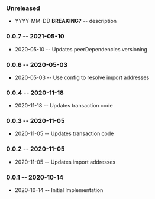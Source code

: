 ### Unreleased

- YYYY-MM-DD **BREAKING?** -- description

### 0.0.7 -- 2021-05-10

- 2020-05-10 -- Updates peerDependencies versioning

### 0.0.6 -- 2020-05-03

- 2020-05-03 -- Use config to resolve import addresses

### 0.0.4 -- 2020-11-18

- 2020-11-18 -- Updates transaction code

### 0.0.3 -- 2020-11-05

- 2020-11-05 -- Updates transaction code

### 0.0.2 -- 2020-11-05

- 2020-11-05 -- Updates import addresses

### 0.0.1 -- 2020-10-14

- 2020-10-14 -- Initial Implementation